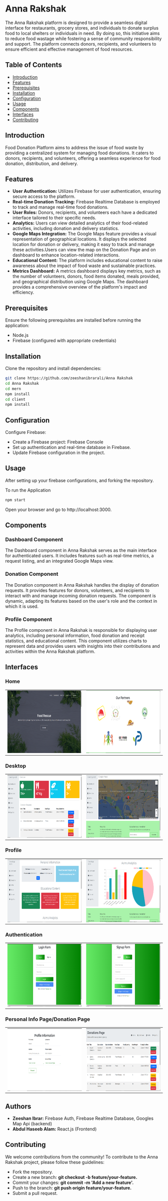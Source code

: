 # Anna Rakshak

The Anna Rakshak platform is designed to provide a seamless digital interface for restaurants, grocery stores, and individuals to donate surplus food to local shelters or individuals in need. By doing so, this initiative aims to reduce food wastage while fostering a sense of community responsibility and support. The platform connects donors, recipients, and volunteers to ensure efficient and effective management of food resources.

## Table of Contents

- [Introduction](#introduction)
- [Features](#features)
- [Prerequisites](#prerequisites)
- [Installation](#installation)
- [Configuration](#configuration)
- [Usage](#usage)
- [Components](#components)
- [Interfaces](#interfaces)
- [Contributing](#contributing)

## Introduction

Food Donation Platform aims to address the issue of food waste by providing a centralized system for managing food donations. It caters to donors, recipients, and volunteers, offering a seamless experience for food donation, distribution, and delivery.

## Features
- **User Authentication:** Utilizes Firebase for user authentication, ensuring secure access to the platform.
- **Real-time Donation Tracking:** Firebase Realtime Database is employed to track and manage real-time food donations.
- **User Roles:** Donors, recipients, and volunteers each have a dedicated interface tailored to their specific needs.
- **Analytics:** Users can view detailed analytics of their food-related activities, including donation and delivery statistics.
- **Google Maps Integration:** The Google Maps feature provides a visual representation of geographical locations. It displays the selected location for donation or delivery, making it easy to track and manage these activities.Users can view the map on the Donation Page and on dashboard to enhance location-related interactions.
- **Educational Content:** The platform includes educational content to raise awareness about the impact of food waste and sustainable practices.
- **Metrics Dashboard:** A metrics dashboard displays key metrics, such as the number of volunteers, donors, food items donated, meals provided, and geographical distribution using Google Maps. The dashboard provides a comprehensive overview of the platform's impact and efficiency.


## Prerequisites

Ensure the following prerequisites are installed before running the application:

- Node.js
- Firebase (configured with appropriate credentials)

## Installation

Clone the repository and install dependencies:

```bash
git clone https://github.com/zeeshanibrarali/Anna Rakshak
cd Anna Rakshak
cd mern
npm install
cd client
npm install
```

## Configuration
Configure Firebase:

- Create a Firebase project: Firebase Console
- Set up authentication and real-time database in Firebase.
- Update Firebase configuration in the project.

## Usage

After setting up your firebase configurations, and forking the repository.

To run the Application
```bash
npm start
```
Open your browser and go to http://localhost:3000.

## Components

### Dashboard Component
The Dashboard component in Anna Rakshak serves as the main interface for authenticated users. It includes features such as real-time metrics, a request listing, and an integrated Google Maps view.

### Donation Component
The Donation component in Anna Rakshak handles the display of donation requests. It provides features for donors, volunteers, and recipients to interact with and manage incoming donation requests. The component is dynamic, adapting its features based on the user's role and the context in which it is used.

### Profile Component
The Profile component in Anna Rakshak is responsible for displaying user analytics, including personal information, food donation and receipt statistics, and educational content. This component utilizes charts to represent data and provides users with insights into their contributions and activities within the Anna Rakshak platform.

## Interfaces

### Home
<table>
 <tr> 
    <td><img src="./ScreenShots/home.PNG" alt="Image 1" width="300" height="200"></td>
    <td><img src="./ScreenShots/home3.PNG" alt="Image 2" width="300" height="200"></td>
  </tr>
</table>

### Desktop 

<table>
 <tr> 
    <td><img src="./ScreenShots/desktop.PNG" alt="Image 1" width="300" height="200"></td>
    <td><img src="./ScreenShots/desktop2.PNG" alt="Image 2" width="300" height="200"></td>
  </tr>
</table>

### Profile

<table>
 <tr> 
    <td><img src="./ScreenShots/profile.PNG" alt="Image 1" width="300" height="200"></td>
    <td><img src="./ScreenShots/profile2.PNG" alt="Image 2" width="300" height="200"></td>
  </tr>
</table>

### Authentication

<table>
 <tr> 
    <td><img src="./ScreenShots/login.PNG" alt="Image 1" width="300" height="200"></td>
    <td><img src="./ScreenShots/register.PNG" alt="Image 2" width="300" height="200"></td>
  </tr>
</table>

### Personal Info Page/Donation Page

<table>
 <tr> 
    <td><img src="./ScreenShots/personalinfo.PNG" alt="Image 1" width="300" height="200"></td>
    <td><img src="./ScreenShots/donation.PNG" alt="Image 2" width="300" height="200"></td>
  </tr>
</table>

## Authors

- **Zeeshan Ibrar:** Firebase Auth, Firebase Realtime Database, Googles Map Api (backend)
- **Abdul Haseeb Alam:** React.js (Frontend)

## Contributing
We welcome contributions from the community! To contribute to the Anna Rakshak project, please follow these guidelines:

- Fork the repository.
- Create a new branch: **git checkout -b feature/your-feature.**
- Commit your changes: **git commit -m 'Add a new feature'.**
- Push to the branch: **git push origin feature/your-feature.**
- Submit a pull request.



